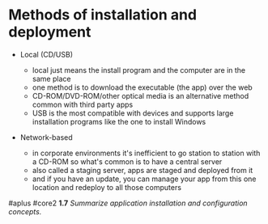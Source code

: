 # Methods of installation and deployment 

- Local (CD/USB) 
	- local just means the install program and the computer are in the same place
	- one method is to download the executable (the app) over the web
	- CD-ROM/DVD-ROM/other optical media is an alternative method common with third party apps
	- USB is the most compatible with devices and supports large installation programs like the one to install Windows

- Network-based 
	- in corporate environments it's inefficient to go station to station with a CD-ROM so what's common is to have a central server
	- also called a staging server, apps are staged and deployed from it 
	- and if you have an update, you can manage your app from this one location and redeploy to all those computers

#aplus #core2 **1.7** *Summarize application installation and configuration concepts.* 
